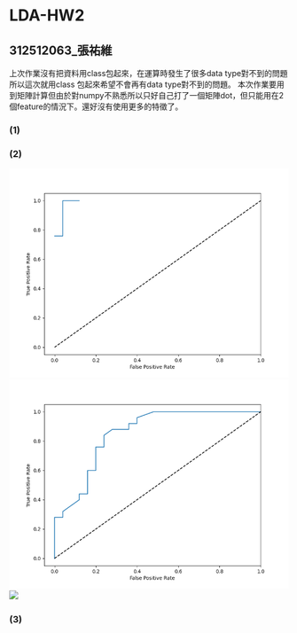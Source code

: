 # LDA-HW2
## 312512063_張祐維
上次作業沒有把資料用class包起來，在運算時發生了很多data type對不到的問題 </b>
所以這次就用class 包起來希望不會再有data type對不到的問題。</b>
本次作業要用到矩陣計算但由於對numpy不熟悉所以只好自己打了一個矩陣dot，但只能用在2個feature的情況下。還好沒有使用更多的特徵了。 </b>
### (1)
### (2)
<img src="./step1.png"/><img src="./step2.png"/><img src="./stpe3.png"/>
<br>
### (3)